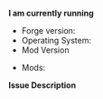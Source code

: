 **I am currently running**
- Forge version: 
- Operating System:
- Mod Version

<!-- Please include ALL mods you had installed when your issue happened -->
- Mods:

<!-- Please include as much information as possible. For the description, assume we have no idea how 
        mods work, be as detailed as possible and include a step by step reproduction. It is recommended 
        you try to reproduce the issue you are having yourself with as few mods as possible. -->
**Issue Description**


<!-- Please provide a *full* server log (and crash-report if applicable).
        Go to https://gist.github.com/ and upload them there, then paste the resulting link here!
        Don't use hastebin/pastebin or other similar sites, as they have a history of quickly
        deleting files before we can look at them. -->
